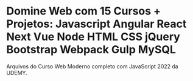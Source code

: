 # Domine Web com 15 Cursos + Projetos: Javascript Angular React Next Vue Node HTML CSS jQuery Bootstrap Webpack Gulp MySQL

 Arquivos do Curso Web Moderno completo com JavaScript 2022 da UDEMY. 

